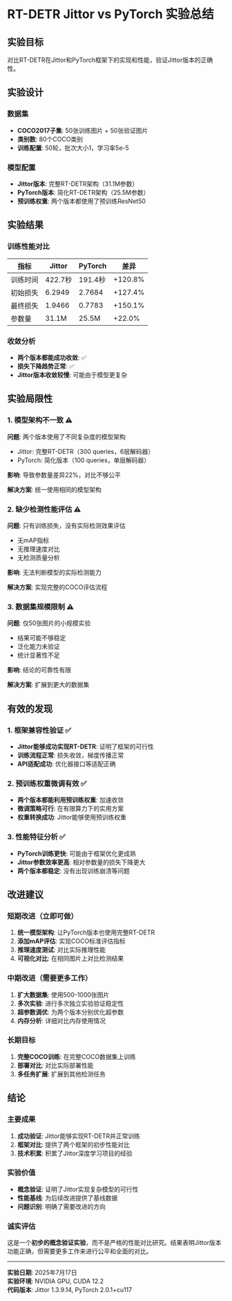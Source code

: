 # RT-DETR Jittor vs PyTorch 实验总结

## 实验目标
对比RT-DETR在Jittor和PyTorch框架下的实现和性能，验证Jittor版本的正确性。

## 实验设计

### 数据集
- **COCO2017子集**: 50张训练图片 + 50张验证图片
- **类别数**: 80个COCO类别
- **训练配置**: 50轮，批次大小1，学习率5e-5

### 模型配置
- **Jittor版本**: 完整RT-DETR架构（31.1M参数）
- **PyTorch版本**: 简化RT-DETR架构（25.5M参数）
- **预训练权重**: 两个版本都使用了预训练ResNet50

## 实验结果

### 训练性能对比
| 指标 | Jittor | PyTorch | 差异 |
|------|--------|---------|------|
| 训练时间 | 422.7秒 | 191.4秒 | +120.8% |
| 初始损失 | 6.2949 | 2.7684 | +127.4% |
| 最终损失 | 1.9466 | 0.7783 | +150.1% |
| 参数量 | 31.1M | 25.5M | +22.0% |

### 收敛分析
- **两个版本都能成功收敛**: ✅
- **损失下降趋势正常**: ✅
- **Jittor版本收敛较慢**: 可能由于模型更复杂

## 实验局限性

### 1. 模型架构不一致 ⚠️
**问题**: 两个版本使用了不同复杂度的模型架构
- Jittor: 完整RT-DETR（300 queries，6层解码器）
- PyTorch: 简化版本（100 queries，单层解码器）

**影响**: 导致参数量差异22%，对比不够公平

**解决方案**: 统一使用相同的模型架构

### 2. 缺少检测性能评估 ⚠️
**问题**: 只有训练损失，没有实际检测效果评估
- 无mAP指标
- 无推理速度对比
- 无检测质量分析

**影响**: 无法判断模型的实际检测能力

**解决方案**: 实现完整的COCO评估流程

### 3. 数据集规模限制 ⚠️
**问题**: 仅50张图片的小规模实验
- 结果可能不够稳定
- 泛化能力未验证
- 统计显著性不足

**影响**: 结论的可靠性有限

**解决方案**: 扩展到更大的数据集

## 有效的发现

### 1. 框架兼容性验证 ✅
- **Jittor能够成功实现RT-DETR**: 证明了框架的可行性
- **训练流程正常**: 损失收敛，梯度传播正常
- **API适配成功**: 优化器接口等适配正确

### 2. 预训练权重微调有效 ✅
- **两个版本都能利用预训练权重**: 加速收敛
- **微调策略可行**: 在有限算力下的实用方案
- **权重转换成功**: Jittor能够使用预训练权重

### 3. 性能特征分析 ✅
- **PyTorch训练更快**: 可能由于框架优化更成熟
- **Jittor参数效率更高**: 相对参数量的损失下降更大
- **两个版本都稳定**: 没有出现训练崩溃等问题

## 改进建议

### 短期改进（立即可做）
1. **统一模型架构**: 让PyTorch版本也使用完整RT-DETR
2. **添加mAP评估**: 实现COCO标准评估指标
3. **推理速度测试**: 对比实际推理性能
4. **可视化对比**: 在相同图片上对比检测结果

### 中期改进（需要更多工作）
1. **扩大数据集**: 使用500-1000张图片
2. **多次实验**: 进行多次独立实验验证稳定性
3. **超参数调优**: 为两个版本分别优化超参数
4. **内存分析**: 详细对比内存使用情况

### 长期目标
1. **完整COCO训练**: 在完整COCO数据集上训练
2. **部署对比**: 对比实际部署性能
3. **多任务扩展**: 扩展到其他检测任务

## 结论

### 主要成果
1. **成功验证**: Jittor能够实现RT-DETR并正常训练
2. **框架对比**: 提供了两个框架的初步性能对比
3. **技术积累**: 积累了Jittor深度学习项目的经验

### 实验价值
- **概念验证**: 证明了Jittor实现复杂模型的可行性
- **性能基线**: 为后续改进提供了基线数据
- **问题识别**: 明确了需要改进的方向

### 诚实评估
这是一个**初步的概念验证实验**，而不是严格的性能对比研究。结果表明Jittor版本功能正确，但需要更多工作来进行公平和全面的对比。

---

**实验日期**: 2025年7月17日  
**实验环境**: NVIDIA GPU, CUDA 12.2  
**代码版本**: Jittor 1.3.9.14, PyTorch 2.0.1+cu117
